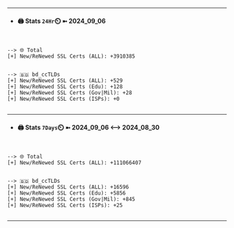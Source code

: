 

---
- #### 🖨️ **Stats** `24Hr`⏲️ ➼ 2024_09_06
```console


--> 🌐 Total
[+] New/ReNewed SSL Certs (ALL): +3910385


--> 🇧🇩 bd_ccTLDs
[+] New/ReNewed SSL Certs (ALL): +529
[+] New/ReNewed SSL Certs (Edu): +128
[+] New/ReNewed SSL Certs (Gov|Mil): +28
[+] New/ReNewed SSL Certs (ISPs): +0


```

---
- #### 🖨️ **Stats** `7Days`⏲️ ➼ 2024_09_06 <--> 2024_08_30
```console


--> 🌐 Total
[+] New/ReNewed SSL Certs (ALL): +111066407


--> 🇧🇩 bd_ccTLDs
[+] New/ReNewed SSL Certs (ALL): +16596
[+] New/ReNewed SSL Certs (Edu): +5856
[+] New/ReNewed SSL Certs (Gov|Mil): +845
[+] New/ReNewed SSL Certs (ISPs): +25


```

---

